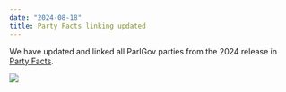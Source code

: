 ```yaml
---
date: "2024-08-18"
title: Party Facts linking updated
---
```


We have updated and linked all ParlGov parties from the 2024 release in [Party Facts](https://partyfacts.herokuapp.com/data/parlgov/).

![](/images/parliament-scotland.jpg)

